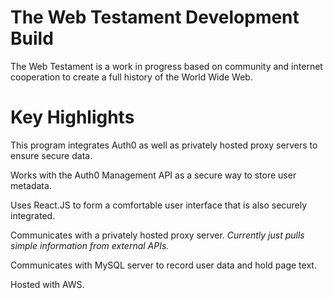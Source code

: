 # The Web Testament Development Build

The Web Testament is a work in progress based on community and internet cooperation to create a full history of the World Wide Web.

# Key Highlights

This program integrates Auth0 as well as privately hosted proxy servers to ensure secure data. 

Works with the Auth0 Management API as a secure way to store user metadata.

Uses React.JS to form a comfortable user interface that is also securely integrated.

Communicates with a privately hosted proxy server. *Currently just pulls simple information from external APIs.*

Communicates with MySQL server to record user data and hold page text.

Hosted with AWS.

